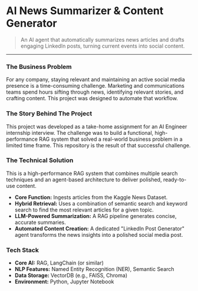 # AI News Summarizer & Content Generator

> An AI agent that automatically summarizes news articles and drafts engaging LinkedIn posts, turning current events into social content.

---

### The Business Problem

For any company, staying relevant and maintaining an active social media presence is a time-consuming challenge. Marketing and communications teams spend hours sifting through news, identifying relevant stories, and crafting content. This project was designed to automate that workflow.

### The Story Behind The Project

This project was developed as a take-home assignment for an AI Engineer internship interview. The challenge was to build a functional, high-performance RAG system that solved a real-world business problem in a limited time frame. This repository is the result of that successful challenge.

### The Technical Solution

This is a high-performance RAG system that combines multiple search techniques and an agent-based architecture to deliver polished, ready-to-use content.

*   **Core Function:** Ingests articles from the Kaggle News Dataset.
*   **Hybrid Retrieval:** Uses a combination of semantic search and keyword search to find the most relevant articles for a given topic.
*   **LLM-Powered Summarization:** A RAG pipeline generates concise, accurate summaries.
*   **Automated Content Creation:** A dedicated "LinkedIn Post Generator" agent transforms the news insights into a polished social media post.

### Tech Stack
*   **Core AI:** RAG, LangChain (or similar)
*   **NLP Features:** Named Entity Recognition (NER), Semantic Search
*   **Data Storage:** VectorDB (e.g., FAISS, Chroma)
*   **Environment:** Python, Jupyter Notebook
